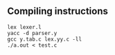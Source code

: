## Compiling instructions

```
lex lexer.l
yacc -d parser.y
gcc y.tab.c lex.yy.c -ll
./a.out < test.c
```
